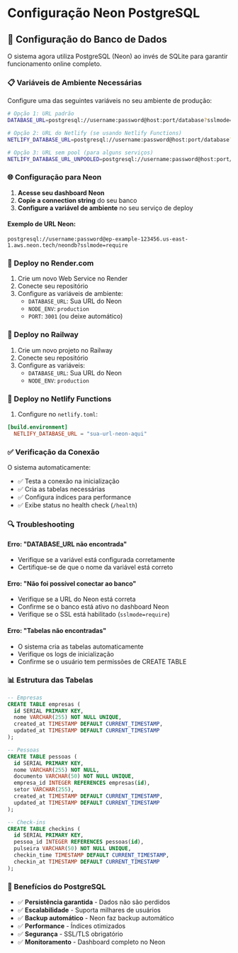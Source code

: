 # Configuração Neon PostgreSQL

## 🔧 Configuração do Banco de Dados

O sistema agora utiliza PostgreSQL (Neon) ao invés de SQLite para garantir funcionamento online completo.

### 📋 Variáveis de Ambiente Necessárias

Configure uma das seguintes variáveis no seu ambiente de produção:

```bash
# Opção 1: URL padrão
DATABASE_URL=postgresql://username:password@host:port/database?sslmode=require

# Opção 2: URL do Netlify (se usando Netlify Functions)
NETLIFY_DATABASE_URL=postgresql://username:password@host:port/database?sslmode=require

# Opção 3: URL sem pool (para alguns serviços)
NETLIFY_DATABASE_URL_UNPOOLED=postgresql://username:password@host:port/database?sslmode=require
```

### 🌐 Configuração para Neon

1. **Acesse seu dashboard Neon**
2. **Copie a connection string** do seu banco
3. **Configure a variável de ambiente** no seu serviço de deploy

#### Exemplo de URL Neon:
```
postgresql://username:password@ep-example-123456.us-east-1.aws.neon.tech/neondb?sslmode=require
```

### 🚀 Deploy no Render.com

1. Crie um novo Web Service no Render
2. Conecte seu repositório
3. Configure as variáveis de ambiente:
   - `DATABASE_URL`: Sua URL do Neon
   - `NODE_ENV`: `production`
   - `PORT`: `3001` (ou deixe automático)

### 🔧 Deploy no Railway

1. Crie um novo projeto no Railway
2. Conecte seu repositório
3. Configure as variáveis:
   - `DATABASE_URL`: Sua URL do Neon
   - `NODE_ENV`: `production`

### 📱 Deploy no Netlify Functions

1. Configure no `netlify.toml`:
```toml
[build.environment]
  NETLIFY_DATABASE_URL = "sua-url-neon-aqui"
```

### ✅ Verificação da Conexão

O sistema automaticamente:
- ✅ Testa a conexão na inicialização
- ✅ Cria as tabelas necessárias
- ✅ Configura índices para performance
- ✅ Exibe status no health check (`/health`)

### 🔍 Troubleshooting

#### Erro: "DATABASE_URL não encontrada"
- Verifique se a variável está configurada corretamente
- Certifique-se de que o nome da variável está correto

#### Erro: "Não foi possível conectar ao banco"
- Verifique se a URL do Neon está correta
- Confirme se o banco está ativo no dashboard Neon
- Verifique se o SSL está habilitado (`sslmode=require`)

#### Erro: "Tabelas não encontradas"
- O sistema cria as tabelas automaticamente
- Verifique os logs de inicialização
- Confirme se o usuário tem permissões de CREATE TABLE

### 📊 Estrutura das Tabelas

```sql
-- Empresas
CREATE TABLE empresas (
  id SERIAL PRIMARY KEY,
  nome VARCHAR(255) NOT NULL UNIQUE,
  created_at TIMESTAMP DEFAULT CURRENT_TIMESTAMP,
  updated_at TIMESTAMP DEFAULT CURRENT_TIMESTAMP
);

-- Pessoas
CREATE TABLE pessoas (
  id SERIAL PRIMARY KEY,
  nome VARCHAR(255) NOT NULL,
  documento VARCHAR(50) NOT NULL UNIQUE,
  empresa_id INTEGER REFERENCES empresas(id),
  setor VARCHAR(255),
  created_at TIMESTAMP DEFAULT CURRENT_TIMESTAMP,
  updated_at TIMESTAMP DEFAULT CURRENT_TIMESTAMP
);

-- Check-ins
CREATE TABLE checkins (
  id SERIAL PRIMARY KEY,
  pessoa_id INTEGER REFERENCES pessoas(id),
  pulseira VARCHAR(50) NOT NULL UNIQUE,
  checkin_time TIMESTAMP DEFAULT CURRENT_TIMESTAMP,
  checkin_at TIMESTAMP DEFAULT CURRENT_TIMESTAMP
);
```

### 🎯 Benefícios do PostgreSQL

- ✅ **Persistência garantida** - Dados não são perdidos
- ✅ **Escalabilidade** - Suporta milhares de usuários
- ✅ **Backup automático** - Neon faz backup automático
- ✅ **Performance** - Índices otimizados
- ✅ **Segurança** - SSL/TLS obrigatório
- ✅ **Monitoramento** - Dashboard completo no Neon


